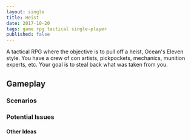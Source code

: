 ```yaml
---
layout: single
title: Heist
date: 2017-10-20
tags: game rpg tactical single-player
published: false
---
```

A tactical RPG where the objective is to pull off a heist, Ocean's Eleven style. 
You have a crew of con artists, pickpockets, mechanics, munition experts, etc. Your goal is to steal back what was taken from you.

## Gameplay

### Scenarios

### Potential Issues

#### Other Ideas
